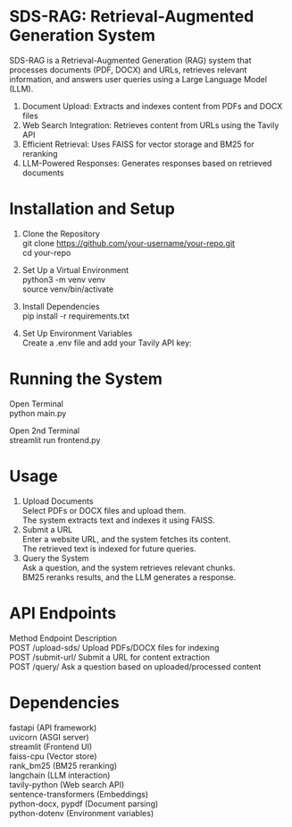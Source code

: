 # SDS-RAG: Retrieval-Augmented Generation System
SDS-RAG is a Retrieval-Augmented Generation (RAG) system that processes documents (PDF, DOCX) and URLs, retrieves relevant information, and answers user queries using a Large Language Model (LLM).

1. Document Upload: Extracts and indexes content from PDFs and DOCX files
2. Web Search Integration: Retrieves content from URLs using the Tavily API
3. Efficient Retrieval: Uses FAISS for vector storage and BM25 for reranking
4. LLM-Powered Responses: Generates responses based on retrieved documents


# Installation and Setup

1. Clone the Repository <br>
git clone https://github.com/your-username/your-repo.git <br>
cd your-repo <br>

2. Set Up a Virtual Environment <br>
python3 -m venv venv <br>
source venv/bin/activate <br>  

3. Install Dependencies <br>
pip install -r requirements.txt <br>

4. Set Up Environment Variables <br>
Create a .env file and add your Tavily API key: <br>


# Running the System

Open Terminal <br>
python main.py <br>

Open 2nd Terminal <br>
streamlit run frontend.py <br>


# Usage

1. Upload Documents <br>
Select PDFs or DOCX files and upload them. <br>
The system extracts text and indexes it using FAISS. <br>
2. Submit a URL <br>
Enter a website URL, and the system fetches its content. <br>
The retrieved text is indexed for future queries.<br>
3. Query the System <br>
Ask a question, and the system retrieves relevant chunks.<br>
BM25 reranks results, and the LLM generates a response.<br>


# API Endpoints

Method	Endpoint	    Description <br>
POST	/upload-sds/	Upload PDFs/DOCX files for indexing <br>
POST	/submit-url/	Submit a URL for content extraction <br>
POST	/query/	        Ask a question based on uploaded/processed content <br>


# Dependencies

fastapi (API framework) <br>
uvicorn (ASGI server) <br>
streamlit (Frontend UI) <br>
faiss-cpu (Vector store) <br>
rank_bm25 (BM25 reranking) <br>
langchain (LLM interaction) <br>
tavily-python (Web search API) <br>
sentence-transformers (Embeddings) <br>
python-docx, pypdf (Document parsing) <br>
python-dotenv (Environment variables) <br>